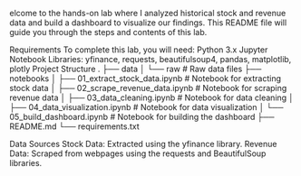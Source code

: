 elcome to the hands-on lab where I analyzed historical stock and revenue data and build a dashboard to visualize our findings. This README file will guide you through the steps and contents of this lab.

Requirements
To complete this lab, you will need:
Python 3.x
Jupyter Notebook
Libraries: yfinance, requests, beautifulsoup4, pandas, matplotlib, plotly
Project Structure
.
├── data
│   └── raw                   # Raw data files
├── notebooks
│   ├── 01_extract_stock_data.ipynb  # Notebook for extracting stock data
│   ├── 02_scrape_revenue_data.ipynb # Notebook for scraping revenue data
│   ├── 03_data_cleaning.ipynb       # Notebook for data cleaning
│   ├── 04_data_visualization.ipynb  # Notebook for data visualization
│   └── 05_build_dashboard.ipynb     # Notebook for building the dashboard
├── README.md
└── requirements.txt

Data Sources
Stock Data: Extracted using the yfinance library.
Revenue Data: Scraped from webpages using the requests and BeautifulSoup libraries.
